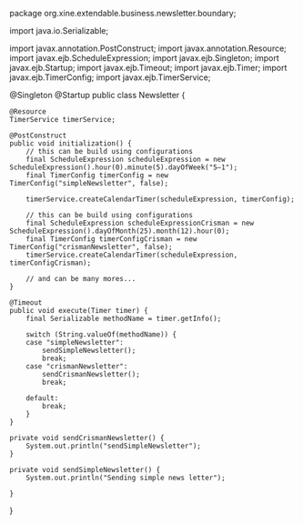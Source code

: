 package org.xine.extendable.business.newsletter.boundary;

import java.io.Serializable;

import javax.annotation.PostConstruct;
import javax.annotation.Resource;
import javax.ejb.ScheduleExpression;
import javax.ejb.Singleton;
import javax.ejb.Startup;
import javax.ejb.Timeout;
import javax.ejb.Timer;
import javax.ejb.TimerConfig;
import javax.ejb.TimerService;

@Singleton
@Startup
public class Newsletter {

	@Resource
	TimerService timerService;

	@PostConstruct
	public void initialization() {
		// this can be build using configurations
		final ScheduleExpression scheduleExpression = new ScheduleExpression().hour(0).minute(5).dayOfWeek("5–1");
		final TimerConfig timerConfig = new TimerConfig("simpleNewsletter", false);

		timerService.createCalendarTimer(scheduleExpression, timerConfig);

		// this can be build using configurations
		final ScheduleExpression scheduleExpressionCrisman = new ScheduleExpression().dayOfMonth(25).month(12).hour(0);
		final TimerConfig timerConfigCrisman = new TimerConfig("crismanNewsletter", false);
		timerService.createCalendarTimer(scheduleExpression, timerConfigCrisman);

		// and can be many mores...
	}

	@Timeout
	public void execute(Timer timer) {
		final Serializable methodName = timer.getInfo();

		switch (String.valueOf(methodName)) {
		case "simpleNewsletter":
			sendSimpleNewsletter();
			break;
		case "crismanNewsletter":
			sendCrismanNewsletter();
			break;

		default:
			break;
		}
	}

	private void sendCrismanNewsletter() {
		System.out.println("sendSimpleNewsletter");
	}

	private void sendSimpleNewsletter() {
		System.out.println("Sending simple news letter");

	}


}
